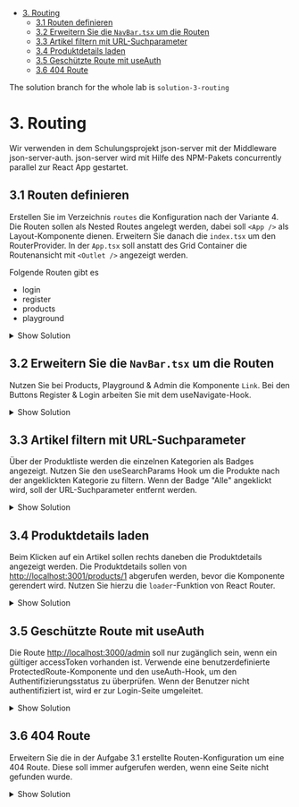 - [3. Routing](#3-routing)
  - [3.1 Routen definieren](#31-routen-definieren)
  - [3.2 Erweitern Sie die `NavBar.tsx` um die Routen](#32-erweitern-sie-die-navbartsx-um-die-routen)
  - [3.3 Artikel filtern mit URL-Suchparameter](#33-artikel-filtern-mit-url-suchparameter)
  - [3.4 Produktdetails laden](#34-produktdetails-laden)
  - [3.5 Geschützte Route mit useAuth](#35-geschützte-route-mit-useauth)
  - [3.6 404 Route](#36-404-route)

The solution branch for the whole lab is `solution-3-routing`

# 3. Routing

Wir verwenden in dem Schulungsprojekt json-server mit der Middleware json-server-auth. json-server wird mit Hilfe des NPM-Pakets concurrently parallel zur React App gestartet.

## 3.1 Routen definieren

Erstellen Sie im Verzeichnis `routes` die Konfiguration nach der Variante 4. Die Routen sollen als Nested Routes angelegt werden, dabei soll `<App />` als Layout-Komponente dienen. Erweitern Sie danach die `index.tsx` um den RouterProvider. In der `App.tsx` soll anstatt des Grid Container die Routenansicht mit `<Outlet />` angezeigt werden.

Folgende Routen gibt es

- login
- register
- products
- playground

<details>
<summary>Show Solution</summary>
<p>

**/src/routes/index.tsx**

```typescript
import { RouteObject } from "react-router-dom";
import { Register } from "../pages/register/Register";
import { Login } from "../pages/login/Login";
import { App } from "../App";
import { Products } from "../pages/products/Products";
import { Playground } from "../pages/playground/Playground";

const routes: RouteObject[] = [
    {
        path: "/",
        element: <App />,
        children: [
            {
                path: "/register",
                element: <Register />,
            },
            {
                path: "/login",
                element: <Login />,
            },
            {
                path: "/products",
                element: <Products />,
            },
            {
                path: "/playground",
                element: <Playground />,
            }
        ]
    },
];

export { routes };
```

**src/App.tsx**

```typescript
import { Outlet } from 'react-router-dom';

function App() {
  return (
    <>
      <NavBar />
      <div className="p-10">
        <Outlet />
      </div>
    </>
  );
}
```

**src/index.tsx**

```typescript
import { createBrowserRouter, RouterProvider } from 'react-router-dom';
import { routes } from './routes';

const router = createBrowserRouter(routes);

// ...

root.render(
  <AuthProvider>
    <CartProvider>
        <RouterProvider router={router} />
    </CartProvider>
  </AuthProvider>

);
```

</p>
</details>

## 3.2 Erweitern Sie die `NavBar.tsx` um die Routen

Nutzen Sie bei Products, Playground & Admin die Komponente `Link`. Bei den Buttons Register & Login arbeiten Sie mit dem useNavigate-Hook.

<details>
<summary>Show Solution</summary>
<p>

**/src/components/navbar/NavBar.tsx**

```typescript
import { Link, useNavigate } from "react-router-dom";

const NavBar = () => {

    const navigate = useNavigate();

    return (
        <nav className="flex justify-between p-4 border-b-2 border-gray-300">
			<div className="flex gap-2 justify-start mt-2">

				{/* Aufgabe: Home-Icon soll "http://localhost:3000/" aufrufen */}
				<Link to={'/'}>
					<svg xmlns="http://www.w3.org/2000/svg" fill="none" viewBox="0 0 24 24" strokeWidth={1.5} stroke="currentColor" className="size-6">
						<path strokeLinecap="round" strokeLinejoin="round" d="m2.25 12 8.954-8.955c.44-.439 1.152-.439 1.591 0L21.75 12M4.5 9.75v10.125c0 .621.504 1.125 1.125 1.125H9.75v-4.875c0-.621.504-1.125 1.125-1.125h2.25c.621 0 1.125.504 1.125 1.125V21h4.125c.621 0 1.125-.504 1.125-1.125V9.75M8.25 21h8.25" />
					</svg>
				</Link>
				
				<div className="flex space-x-8 ml-10">

                    {/* Aufgabe: Products soll "http://localhost:3000/products" aufrufen */}
					<Link to={'/products'}>Products</Link>

                    {/* Add the following divs */}
					<Link to={'/playground'}>Playground</Link>

                    {/* Add the following divs */}
					<Link to={'/admin'}>Admin</Link>
					
				</div>
			</div>
			<div className="flex gap-2 justify-center">
				
                {/* ... */}

                {/* Aufgabe: Register-Button soll "http://localhost:3000/register" aufrufen. Verwenden Sie hierzu den useNavigate-Hook */}
                <button type="button" onClick={e => navigate('/register')} className="rounded-md bg-indigo-600 px-3 text-sm font-semibold text-white shadow-sm hover:bg-indigo-500 focus-visible:outline focus-visible:outline-2 focus-visible:outline-offset-2 focus-visible:outline-indigo-600">Register</button>

                {/* Aufgabe: Login-Button soll "http://localhost:3000/login" aufrufen. Verwenden Sie hierzu den useNavigate-Hook */}
				<button type="button" onClick={e => navigate('/login')} className="rounded-md bg-indigo-600 px-3 text-sm font-semibold text-white shadow-sm hover:bg-indigo-500 focus-visible:outline focus-visible:outline-2 focus-visible:outline-offset-2 focus-visible:outline-indigo-600">Log in</button>

			</div>
		</nav>
    )

};
```

</p>
</details>

## 3.3 Artikel filtern mit URL-Suchparameter

Über der Produktliste werden die einzelnen Kategorien als Badges angezeigt. Nutzen Sie den useSearchParams Hook um die Produkte nach der angeklickten Kategorie zu filtern. Wenn der Badge "Alle" angeklickt wird, soll der URL-Suchparameter entfernt werden.

<details>
<summary>Show Solution</summary>
<p>

**/src/components/products/Products.tsx**

```typescript
import { useSearchParams } from 'react-router-dom';

const Products = () => {

    const [searchParams, setSearchParams] = useSearchParams();

    const selectedType = searchParams.get('type');

    const handleTypeClick = (type?: string) => {
        setSearchParams(type ? { type } : {}); // Leere Parameter setzen, um den Filter zu entfernen
    };

    // ...

};
```

</p>
</details>

## 3.4 Produktdetails laden

Beim Klicken auf ein Artikel sollen rechts daneben die Produktdetails angezeigt werden. Die Produktdetails sollen von <http://localhost:3001/products/1> abgerufen werden, bevor die Komponente gerendert wird. Nutzen Sie hierzu die `loader`-Funktion von React Router.

<details>
<summary>Show Solution</summary>
<p>

**/src/services/productloader/ProductLoader.ts**

```typescript
import { LoaderFunctionArgs } from "react-router-dom";
import axios from "axios";
import { Product } from "../models/Product";

const productLoader = async ({ params }: LoaderFunctionArgs) => {
    
    const { productId } = params;

    const response = await axios.get<Product>(`http://localhost:3001/products/${productId}`);
    
    const product = response.data;

    return product;

};

export { productLoader };

export type ProductLoaderResponse = Awaited<ReturnType<typeof productLoader>>;
```

**/src/routes/index.tsx**

```typescript
import { LoaderFunctionArgs } from "react-router-dom";
import axios from "axios";
import { Product } from "../entities/Product";

const routes: RouteObject[] = [
    {
        path: "/",
        element: <App />,
        children: [
            
            // ...
            {
                path: "/products",
                element: <Products />,
                children: [
                    {
                        path: ":id",
                        element: <ProductDetails />,
                        loader: async ({ params }: LoaderFunctionArgs) => {

                            const { productId } = params;

                            try {
                                
                                const response = await axios.get<Product>(`http://localhost:3001/products/${productId}`);

                                const product = response.data;

                                return product;

                            } catch (error) {
                                //
                            }

                        }
                    }
                ]
            },
            
            // ...

        ]
    },
];
```

**src/pages/products/Products.tsx**

```typescript
import { Link, Outlet, useSearchParams } from 'react-router-dom';

const Products = () => {
    
    // ...

    return (
        <>
            <h1>Products</h1>
            <div className="grid grid-cols-2">
                {/* ... */}
                <tr key={product.id}>
                                            <td className="whitespace-nowrap py-4 pl-4 pr-3 text-sm font-medium text-gray-900 sm:pl-0"><Link to={product.id}>{product.name}</Link></td>
                                            <td className="whitespace-nowrap px-3 py-4 text-sm text-gray-500">{product.price} EUR</td>
                                            <td className="relative whitespace-nowrap py-4 pl-3 pr-4 text-right text-sm font-medium sm:pr-0">
                                                {/*<Link to={`${product.id}`} className="text-indigo-600 hover:text-indigo-900">Edit</Link>*/}
                                                <QuantitySelector product={product} />
                                            </td>
                                        </tr>
                                        ))};
                {/* ... */}
                <div>
                    <Outlet />
                </div>
            </div>
        </>
    );
};
```

**src/pages/productdetails/ProductDetails.tsx**

```typescript
import { useParams } from "react-router-dom";

import { useLoaderData } from "react-router-dom";
import { type ProductLoaderResponse } from "../../dataLoader/productLoader";

const ProductDetails = () => {

    const product = useLoaderData() as ProductLoaderResponse;

    return (
        <div>
            <h1>Product Details {id}</h1>
            <p>{product.name}</p>
            <p>{product.description}</p>
            <p>{product.price}</p>
        </div>
    );
};

export { ProductDetails };
```

</p>
</details>

## 3.5 Geschützte Route mit useAuth

Die Route <http://localhost:3000/admin> soll nur zugänglich sein, wenn ein gültiger accessToken vorhanden ist. Verwende eine benutzerdefinierte ProtectedRoute-Komponente und den useAuth-Hook, um den Authentifizierungsstatus zu überprüfen. Wenn der Benutzer nicht authentifiziert ist, wird er zur Login-Seite umgeleitet.

<details>
<summary>Show Solution</summary>
<p>

**/src/components/protectedRoute/ProtectedRoute.tsx**

```typescript
import { Navigate } from "react-router-dom";
import { useAuth } from "../contexts/AuthContext";


const ProtectedRoute = ({ children }: { children: JSX.Element }) => {
    
    const { accessToken } = useAuth();

    if (!accessToken) {
        return <Navigate to={'/login'} />;
    }

    return children;
};

export { ProtectedRoute };
```

**src/routes/index.tsx**

```typescript
import { ProtectedRoute } from "../components/ProtectedRoute";
import { Admin } from "../pages/Admin";


const routes: RouteObject[] = [
    {
        path: "/",
        element: <App />,
        children: [
            // ...
            {
                path: "/admin",
                element: (
                    <ProtectedRoute>
                        <Admin />
                    </ProtectedRoute>
                ),
            }
            // ...
        ]
    }
];

```

</p>
</details>

## 3.6 404 Route

Erweitern Sie die in der Aufgabe 3.1 erstellte Routen-Konfiguration um eine 404 Route. Diese soll immer aufgerufen werden, wenn eine Seite nicht gefunden wurde.

<details>
<summary>Show Solution</summary>
<p>

**/src/routes/index.tsx**

```typescript
const routes: RouteObject[] = [
    {
        path: "/",
        element: <App />,
        children: [
            // ...
            {
                path: "*",
                element: element: <div>404 Not Found</div>,
            }
            // ...
        ]
    }
];
```

</p>
</details>
